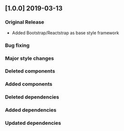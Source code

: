 ## [1.0.0] 2019-03-13

### Original Release

- Added Bootstrap/Reactstrap as base style framework

### Bug fixing

### Major style changes

### Deleted components

### Added components

### Deleted dependencies

### Added dependencies

### Updated dependencies
